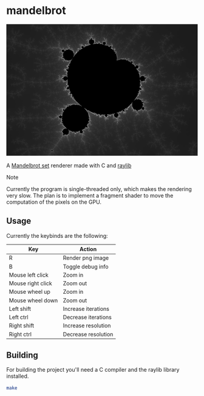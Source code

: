 # mandelbrot

![preview_2.png](assets/preview_2.png)

A [Mandelbrot set](https://en.wikipedia.org/wiki/Mandelbrot_set) renderer made
with C and [raylib](https://www.raylib.com/)

> [!NOTE]
> Currently the program is single-threaded only, which makes the rendering very
> slow. The plan is to implement a fragment shader to move the computation of the
> pixels on the GPU.

## Usage

Currently the keybinds are the following:

| Key               | Action              |
| ----------------- | ------------------- |
| R                 | Render png image    |
| B                 | Toggle debug info   |
| Mouse left click  | Zoom in             |
| Mouse right click | Zoom out            |
| Mouse wheel up    | Zoom in             |
| Mouse wheel down  | Zoom out            |
| Left shift        | Increase iterations |
| Left ctrl         | Decrease iterations |
| Right shift       | Increase resolution |
| Right ctrl        | Decrease resolution |

## Building

For building the project you'll need a C compiler and the raylib library
installed.

```bash
make
```
